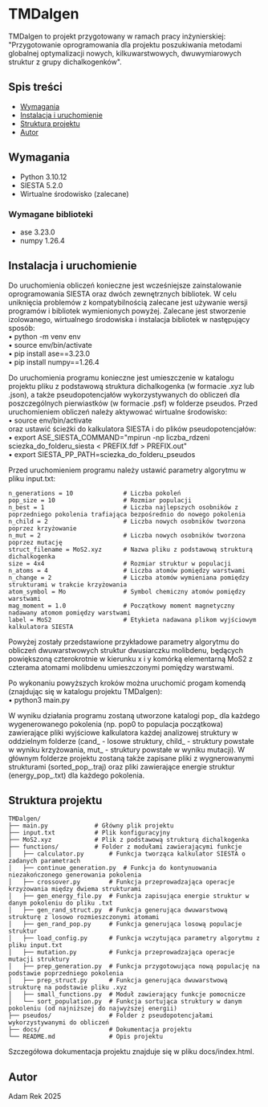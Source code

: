 # TMDalgen

TMDalgen to projekt przygotowany w ramach pracy inżynierskiej: "Przygotowanie oprogramowania dla projektu poszukiwania metodami globalnej optymalizacji nowych, kilkuwarstwowych, dwuwymiarowych struktur z grupy dichalkogenków".

## Spis treści

- [Wymagania](#wymagania)
- [Instalacja i uruchomienie](#instalacja-i-uruchomienie)
- [Struktura projektu](#struktura-projektu)
- [Autor](#autor)

## Wymagania
- Python 3.10.12
- SIESTA 5.2.0
- Wirtualne środowisko (zalecane)

### Wymagane biblioteki
- ase 3.23.0
- numpy 1.26.4

## Instalacja i uruchomienie

Do uruchomienia obliczeń konieczne jest wcześniejsze zainstalowanie oprogramowania SIESTA oraz dwóch zewnętrznych bibliotek. W celu uniknięcia problemów z kompatybilnością zalecane jest używanie wersji programów i bibliotek wymienionych powyżej. Zalecane jest stworzenie izolowanego, wirtualnego środowiska i instalacja bibliotek w następujący sposób: \
• python -m venv env \
• source env/bin/activate \
• pip install ase==3.23.0 \
• pip install numpy==1.26.4  

Do uruchomienia programu konieczne jest umieszczenie w katalogu projektu pliku z podstawową struktura dichalkogenka (w formacie .xyz lub .json), a także pseudopotencjałów wykorzystywanych do obliczeń dla poszczególnych pierwiastków (w formacie .psf) w folderze pseudos. Przed uruchomieniem obliczeń należy aktywować wirtualne środowisko: \
• source env/bin/activate \
oraz ustawić ścieżki do kalkulatora SIESTA i do plików pseudopotencjałów: \
• export ASE_SIESTA_COMMAND="mpirun -np liczba_rdzeni sciezka_do_folderu_siesta < PREFIX.fdf > PREFIX.out" \
• export SIESTA_PP_PATH=sciezka_do_folderu_pseudos

Przed uruchomieniem programu należy ustawić parametry algorytmu w pliku input.txt:
```
n_generations = 10              # Liczba pokoleń
pop_size = 10                   # Rozmiar populacji
n_best = 1                      # Liczba najlepszych osobników z poprzedniego pokolenia trafiająca bezpośrednio do nowego pokolenia
n_child = 2                     # Liczba nowych osobników tworzona poprzez krzyżowanie
n_mut = 2                       # Liczba nowych osobników tworzona poprzez mutację
struct_filename = MoS2.xyz      # Nazwa pliku z podstawową strukturą dichalkogenka
size = 4x4                      # Rozmiar struktur w populacji
n_atoms = 4                     # Liczba atomów pomiędzy warstwami
n_change = 2                    # Liczba atomów wymieniana pomiędzy strukturami w trakcie krzyżowania
atom_symbol = Mo                # Symbol chemiczny atomów pomiędzy warstwami
mag_moment = 1.0                # Początkowy moment magnetyczny nadawany atomom pomiędzy warstwami
label = MoS2                    # Etykieta nadawana plikom wyjściowym kalkulatora SIESTA
```
Powyżej zostały przedstawione przykładowe parametry algorytmu do obliczeń dwuwarstwowych struktur dwusiarczku molibdenu, będących powiększoną czterokrotnie w kierunku x i y komórką elementarną MoS2 z czterama atomami molibdenu umieszczonymi pomiędzy warstwami.

Po wykonaniu powyższych kroków można uruchomić progam komendą (znajdując się w katalogu projektu TMDalgen): \
• python3 main.py


W wyniku działania programu zostaną utworzone katalogi pop_ dla każdego wygenerowanego pokolenia (np. pop0 to populacja początkowa) zawierające pliki wyjściowe kalkulatora każdej analizowej struktury w oddzielnym folderze (cand_ - losowe struktury, child_ - struktury powstałe w wyniku krzyżowania, mut_ - struktury powstałe w wyniku mutacji). W głównym folderze projektu zostaną także zapisane pliki z wygnerowanymi strukturami (sorted_pop_.traj) oraz pliki zawierające energie struktur (energy_pop_.txt) dla każdego pokolenia.  

## Struktura projektu
```
TMDalgen/
├── main.py 			# Główny plik projektu
├── input.txt 			# Plik konfiguracyjny
├── MoS2.xyz 			# Plik z podstawową strukturą dichalkogenka
├── functions/ 			# Folder z modułami zawierającymi funkcje
│   ├── calculator.py 		# Funkcja tworząca kalkulator SIESTA o zadanych parametrach
│   ├── continue_generation.py 	# Funkcja do kontynuowania niezakończonego generowania pokolenia 
│   ├── crossover.py 		# Funkcja przeprowadzająca operacje krzyżowania między dwiema strukturami
│   ├── gen_energy_file.py 	# Funkcja zapisująca energie struktur w danym pokoleniu do pliku .txt
│   ├── gen_rand_struct.py 	# Funkcja generująca dwuwarstwową strukturę z losowo rozmieszczonymi atomami
│   ├── gen_rand_pop.py 	# Funkcja generująca losową populacje struktur
│   ├── load_config.py 		# Funkcja wczytująca parametry algorytmu z pliku input.txt
│   ├── mutation.py 		# Funkcja przeprowadzająca operacje mutacji struktury
│   ├── prep_generation.py 	# Funkcja przygotowująca nową populację na podstawie poprzedniego pokolenia
│   ├── prep_struct.py 		# Funkcja generująca dwuwarstwową strukturę na podstawie pliku .xyz
│   ├── small_functions.py 	# Moduł zawierający funkcje pomocnicze
│   └── sort_population.py 	# Funkcja sortująca struktury w danym pokoleniu (od najniższej do najwyższej energii)
├── pseudos/		      	# Folder z pseudopotencjałami wykorzystywanymi do obliczeń
├── docs/                 	# Dokumentacja projektu
└── README.md             	# Opis projektu
```
Szczegółowa dokumentacja projektu znajduje się w pliku docs/index.html.

## Autor
Adam Rek 2025
